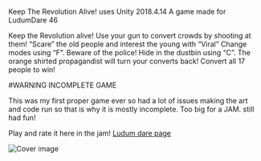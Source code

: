 Keep The Revolution Alive!
uses Unity 2018.4.14 
A game made for LudumDare 46

Keep the Revolution alive! Use your gun to convert crowds by shooting at them! “Scare” the old people and interest the young with “Viral” Change modes using “F”. Beware of the police! Hide in the dustbin using “C”. The orange shirted propagandist will turn your converts back! Convert all 17 people to win!

#WARNING INCOMPLETE GAME

This was my first proper game ever so had a lot of issues making the art and code run so that is why it is mostly incomplete. Too big for a JAM. still had fun!

Play and rate it here in the jam! [Ludum dare page](https://ldjam.com/events/ludum-dare/46/la-revolution)

![Cover image](Cover.png "Cover")
